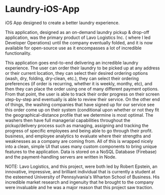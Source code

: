 # Laundry-iOS-App
iOS App designed to create a better laundry experience.

This application, designed as an on-demand laundry pickup & drop-off application, was the primary product of Lavo Logistics Inc. ( where I led Developer Operations) until the company eventually folded, and it is now available for open-source use as it encompasses a lot of incredible functionality.

This application goes end-to-end delivering an incredible laundry experience. The user can order their laundry to be picked up at any address or their current location, they can select their desired ordering options (wash, dry, folding, dry-clean, etc.), they can select their ordering preferences (if order is recurring, whether it is weekly, monthy, etc), and then they can place the order using one of many different payment options.
From that point, the user is able to track their order progress on their screen step-by-step and eventually is able to review their service. 
On the other end of things, the washing companies that have signed up for our service see this order come up on their system (conditional upon whether or not they fit the geographical-distance profile that we determine is most optimal. The washers then have full managerial capabilities throughout the pickup/delivery process such as managing, assigning and tracking the progress of specific employees and being able to go through their profit. business, and employee analytics to evaluate where their strengths and weaknesses as a company are coming from. 
All of this is wrapped nicely into a clean, simple UI that uses many custom components to bring unique features to the application. Data is stored on a NoSQL Database (Firebase) and the payment-handling servers are written in Node.

NOTE:
Lavo Logistics, and this project, were both led by Robert Epstein, an innovative, impressive, and brilliant individual that is currently a student at the esteemed University of Pennsylvania's Wharton School of Business. His incredible market research and ingenuity that he brought to the company were invaluable and he was a major reason that this project saw traction. 

